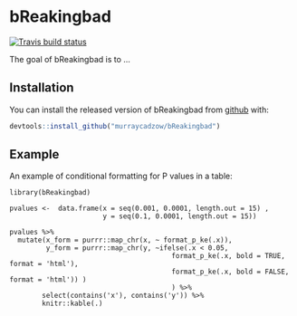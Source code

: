 # bReakingbad

<!-- badges: start -->
  [![Travis build status](https://travis-ci.org/murraycadzow/bReakingbad.svg?branch=master)](https://travis-ci.org/murraycadzow/bReakingbad)
  <!-- badges: end -->

The goal of bReakingbad is to ...

## Installation

You can install the released version of bReakingbad from [github](https://github.com/murraycadzow/bReakingbad/) with:

``` r
devtools::install_github("murraycadzow/bReakingbad")
```

## Example

An example of conditional formatting for P values in a table:

```
library(bReakingbad)

pvalues <-  data.frame(x = seq(0.001, 0.0001, length.out = 15) , 
                       y = seq(0.1, 0.0001, length.out = 15))
                       
pvalues %>% 
  mutate(x_form = purrr::map_chr(x, ~ format_p_ke(.x)), 
         y_form = purrr::map_chr(y, ~ifelse(.x < 0.05, 
                                        format_p_ke(.x, bold = TRUE, format = 'html'), 
                                        format_p_ke(.x, bold = FALSE, format = 'html')) )
                                        ) %>%
        select(contains('x'), contains('y')) %>% 
        knitr::kable(.)
```

